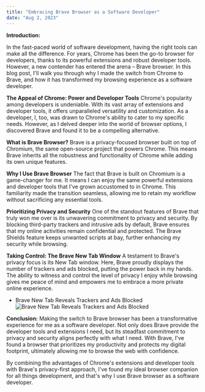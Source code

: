 ```yaml
---
title: "Embracing Brave Browser as a Software Developer"
date: "Aug 2, 2023"
---
```


**Introduction:**

In the fast-paced world of software development, having the right tools can make all the difference. For years, Chrome has been the go-to browser for developers, thanks to its powerful extensions and robust developer tools. However, a new contender has entered the arena – Brave browser. In this blog post, I'll walk you through why I made the switch from Chrome to Brave, and how it has transformed my browsing experience as a software developer.

**The Appeal of Chrome: Power and Developer Tools**
Chrome's popularity among developers is undeniable. With its vast array of extensions and developer tools, it offers unparalleled versatility and customization. As a developer, I, too, was drawn to Chrome's ability to cater to my specific needs. However, as I delved deeper into the world of browser options, I discovered Brave and found it to be a compelling alternative.

**What is Brave Browser?**
Brave is a privacy-focused browser built on top of Chromium, the same open-source project that powers Chrome. This means Brave inherits all the robustness and functionality of Chrome while adding its own unique features.

**Why I Use Brave Browser**
The fact that Brave is built on Chromium is a game-changer for me. It means I can enjoy the same powerful extensions and developer tools that I've grown accustomed to in Chrome. This familiarity made the transition seamless, allowing me to retain my workflow without sacrificing any essential tools.

**Prioritizing Privacy and Security**
One of the standout features of Brave that truly won me over is its unwavering commitment to privacy and security. By blocking third-party trackers and intrusive ads by default, Brave ensures that my online activities remain confidential and protected. The Brave Shields feature keeps unwanted scripts at bay, further enhancing my security while browsing.

**Taking Control: The Brave New Tab Window**
A testament to Brave's privacy focus is its New Tab window. Here, Brave proudly displays the number of trackers and ads blocked, putting the power back in my hands. The ability to witness and control the level of privacy I enjoy while browsing gives me peace of mind and empowers me to embrace a more private online experience.

- Brave New Tab Reveals Trackers and Ads Blocked
  ![Brave New Tab Reveals Trackers and Ads Blocked](https://dev-to-uploads.s3.amazonaws.com/uploads/articles/ewvqe5t42h6zachxc8ta.png)

**Conclusion:**
Making the switch to Brave browser has been a transformative experience for me as a software developer. Not only does Brave provide the developer tools and extensions I need, but its steadfast commitment to privacy and security aligns perfectly with what I need. With Brave, I've found a browser that prioritizes my productivity and protects my digital footprint, ultimately allowing me to browse the web with confidence.

By combining the advantages of Chrome's extensions and developer tools with Brave's privacy-first approach, I've found my ideal browser companion for all things development, and that's why I use Brave browser as a software developer.
